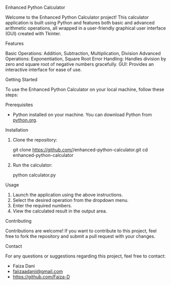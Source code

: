 Enhanced Python Calculator

Welcome to the Enhanced Python Calculator project! This calculator application is built using Python and features both basic and advanced arithmetic operations, all wrapped in a user-friendly graphical user interface (GUI) created with Tkinter.

Features

Basic Operations: Addition, Subtraction, Multiplication, Division
Advanced Operations: Exponentiation, Square Root
Error Handling: Handles division by zero and square root of negative numbers gracefully.
GUI:  Provides an interactive interface for ease of use.

Getting Started

To use the Enhanced Python Calculator on your local machine, follow these steps:

Prerequisites

- Python installed on your machine. You can download Python from [python.org](https://www.python.org/).

Installation

1. Clone the repository:

  
   git clone https://github.com/<your-username>/enhanced-python-calculator.git
   cd enhanced-python-calculator


2. Run the calculator:


   python calculator.py

Usage

1. Launch the application using the above instructions.
2. Select the desired operation from the dropdown menu.
3. Enter the required numbers.
4. View the calculated result in the output area.

Contributing

Contributions are welcome! If you want to contribute to this project, feel free to fork the repository and submit a pull request with your changes.


 Contact

For any questions or suggestions regarding this project, feel free to contact:
- Faiza Dani
- faiizaadanii@gmail.com
- https://github.com/Faiza-D
